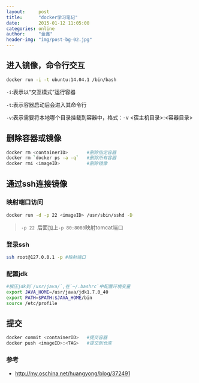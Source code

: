 ```yaml
---
layout:     post
title:      "docker学习笔记"
date:       2015-01-12 11:05:00
categories: online
author:     "金鑫"
header-img: "img/post-bg-02.jpg"
---
```


## 进入镜像，命令行交互

```bash
docker run -i -t ubuntu:14.04.1 /bin/bash
```
`-i`:表示以“交互模式”运行容器

`-t`:表示容器启动后会进入其命令行

`-v`:表示需要将本地哪个目录挂载到容器中，格式：-v <宿主机目录>:<容器目录>

## 删除容器或镜像

```bash
docker rm <containerID>       #删除指定容器
docker rm `docker ps -a -q`   #删除所有容器
docker rmi <imageID>          #删除镜像
```

## 通过ssh连接镜像

### 映射端口访问

```bash
docker run -d -p 22 <imageID> /usr/sbin/sshd -D
```
> `-p 22 `后面加上`-p 80:8080`映射tomcat端口

### 登录ssh

```bash
ssh root@127.0.0.1 -p #映射端口
```

### 配置jdk

```bash
#解压jdk到`/usr/java/`,在`~/.bashrc`中配置环境变量
export JAVA_HOME=/usr/java/jdk1.7.0_40
export PATH=$PATH:$JAVA_HOME/bin
source /etc/profile
```

## 提交

```bash
docker commit <containerID>   #提交容器
docker push <imageID>:<TAG>   #提交到仓库
```

### 参考

- http://my.oschina.net/huangyong/blog/372491
